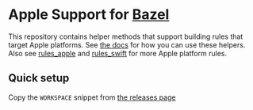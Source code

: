 # Apple Support for [Bazel](https://bazel.build)

This repository contains helper methods that support building rules that
target Apple platforms. See [the
docs](https://github.com/bazelbuild/apple_support/tree/master/doc) for
how you can use these helpers. Also see
[rules_apple](https://github.com/bazelbuild/rules_apple) and
[rules_swift](https://github.com/bazelbuild/rules_swift) for more Apple
platform rules.

## Quick setup

Copy the `WORKSPACE` snippet from [the releases
page](https://github.com/bazelbuild/apple_support/releases)

